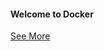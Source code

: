 #### Welcome to Docker
[See More](https://github.com/jakir-ruet/docker-kubernetes-learning/blob/master/README.md)
